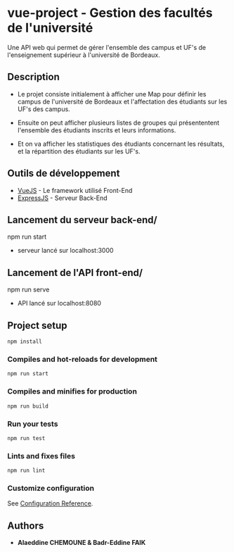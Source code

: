 # vue-project - Gestion des facultés de l'université

Une API web qui permet de gérer l'ensemble des campus et UF's de l'enseignement supérieur à l'université de Bordeaux.

## Description

* Le projet consiste initialement à afficher une Map pour définir les campus de l'université de Bordeaux et l'affectation des étudiants sur les UF's des campus.

* Ensuite on peut afficher plusieurs listes de groupes qui présententent l'ensemble des étudiants inscrits et leurs informations.

* Et on va afficher les statistiques des étudiants concernant les résultats, et la répartition des étudiants sur les UF's.

## Outils de développement

* [VueJS](https://vuejs.org/) - Le framework utilisé Front-End
* [ExpressJS](https://expressjs.com/fr/) - Serveur Back-End

## Lancement du serveur back-end/

npm run start
* serveur lancé sur localhost:3000

## Lancement de l'API front-end/

npm run serve
* API lancé sur localhost:8080

## Project setup
```
npm install
```

### Compiles and hot-reloads for development
```
npm run start
```

### Compiles and minifies for production
```
npm run build
```

### Run your tests
```
npm run test
```

### Lints and fixes files
```
npm run lint
```

### Customize configuration
See [Configuration Reference](https://cli.vuejs.org/config/).

## Authors

* **Alaeddine CHEMOUNE & Badr-Eddine FAIK**